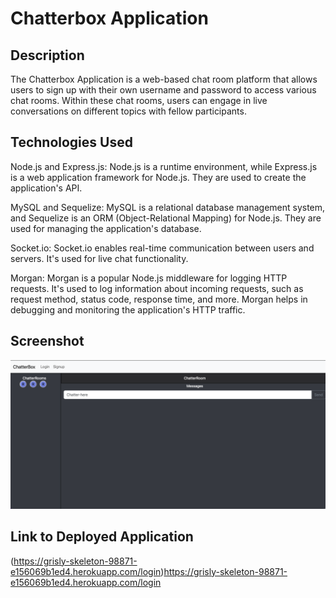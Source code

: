 # Chatterbox Application

## Description
The Chatterbox Application is a web-based chat room platform that allows users to sign up with their own username and password to access various chat rooms. Within these chat rooms, users can engage in live conversations on different topics with fellow participants.

## Technologies Used
Node.js and Express.js: Node.js is a runtime environment, while Express.js is a web application framework for Node.js. They are used to create the application's API.

MySQL and Sequelize: MySQL is a relational database management system, and Sequelize is an ORM (Object-Relational Mapping) for Node.js. They are used for managing the application's database.

Socket.io: Socket.io enables real-time communication between users and servers. It's used for live chat functionality.

Morgan: Morgan is a popular Node.js middleware for logging HTTP requests. It's used to log information about incoming requests, such as request method, status code, response time, and more. Morgan helps in debugging and monitoring the application's HTTP traffic.

## Screenshot
![Alt text](image.png)

## Link to Deployed Application
(https://grisly-skeleton-98871-e156069b1ed4.herokuapp.com/login)https://grisly-skeleton-98871-e156069b1ed4.herokuapp.com/login
